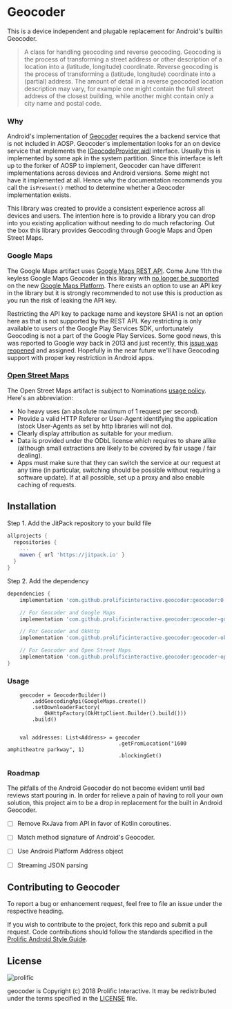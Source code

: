# Geocoder

This is a device independent and plugable replacement for Android's builtin Geocoder.

> A class for handling geocoding and reverse geocoding. Geocoding is the process of transforming a street address or other description of a location into a (latitude, longitude) coordinate. Reverse geocoding is the process of transforming a (latitude, longitude) coordinate into a (partial) address. The amount of detail in a reverse geocoded location description may vary, for example one might contain the full street address of the closest building, while another might contain only a city name and postal code.

### Why

Android's implementation of [Geocoder](https://developer.android.com/reference/android/location/Geocoder.html)
requires the a backend service that is not included in AOSP. Geocoder's implementation looks for an on device service that implements the [IGeocodeProvider.aidl](https://android.googlesource.com/platform/frameworks/base/+/refs/heads/master/location/java/android/location/IGeocodeProvider.aidl) interface. Usually this is implemented by some apk in the system partition. Since this interface is left up to the forker of AOSP to implement, Geocoder can have different implementations across devices and Android versions. Some might not have it implemented at all. Hence why the documentation recommends you call the `isPresent()` method to determine whether a Geocoder implementation exists.

This library was created to provide a consistent experience across all devices and users. The intention here is to provide a library you can drop into you existing application without needing to do much refactoring. Out the box this library provides Geocoding through Google Maps and Open Street Maps. 

### Google Maps 

The Google Maps artifact uses [Google Maps REST API](https://developers.google.com/maps/documentation/geocoding/intro). 
Come June 11th the keyless Google Maps Geocoder in this library with [no longer be supported](https://cloud.google.com/maps-platform/user-guide/) on the new [Google Maps Platform](https://cloud.google.com/maps-platform/). There exists an option to use an API key in the library but it is strongly recommended to not use this is production as you run the risk of leaking the API key. 

Restricting the API key to package name and keystore SHA1 is not an option here as that is not supported by the REST API. Key restricting is only available to users of the Google Play Services SDK, unfortunately Geocoding is not a part of the Google Play Services. Some good news, this was reported to Google way back in 2013 and just recently, this [issue was reopened](https://issuetracker.google.com/issues/35823852) and assigned. Hopefully in the near future we'll have Geocoding support with proper key restriction in Android apps.


### [Open Street Maps](https://wiki.openstreetmap.org/wiki/Nominatim)

The Open Street Maps artifact is subject to Nominations [usage policy](https://operations.osmfoundation.org/policies/nominatim/). Here's an abbreviation: 

 * No heavy uses (an absolute maximum of 1 request per second).
 * Provide a valid HTTP Referer or User-Agent identifying the application (stock User-Agents as set by http libraries will not do).
 * Clearly display attribution as suitable for your medium.
 * Data is provided under the ODbL license which requires to share alike (although small extractions are likely to be covered by fair usage / fair dealing).
 * Apps must make sure that they can switch the service at our request at any time (in particular, switching should be possible without requiring a software update). If at all possible, set up a proxy and also enable caching of requests.

## Installation

Step 1. Add the JitPack repository to your build file

```groovy
allprojects {
  repositories {
    ...
    maven { url 'https://jitpack.io' }
  }
}
```

Step 2. Add the dependency

```groovy
dependencies {
    implementation 'com.github.prolificinteractive.geocoder:geocoder:0.1.0'

    // For Geocoder and Google Maps
    implementation 'com.github.prolificinteractive.geocoder:geocoder-googlemaps:0.1.0'

    // For Geocoder and OkHttp
    implementation 'com.github.prolificinteractive.geocoder:geocoder-okhttp:0.1.0'

    // For Geocoder and Open Street Maps
    implementation 'com.github.prolificinteractive.geocoder:geocoder-openstreetmap:0.1.0'
}
```

### Usage



```
    geocoder = GeocoderBuilder()
        .addGeocodingApi(GoogleMaps.create())
        .setDownloaderFactory(
            OkHttpFactory(OkHttpClient.Builder().build()))
        .build()


    val addresses: List<Address> = geocoder
                                    .getFromLocation("1600 amphitheatre parkway", 1)
                                    .blockingGet()
```

### Roadmap

The pitfalls of the Android Geocoder do not become evident until bad reviews start pouring in.
In order for relieve a pain of having to roll your own solution, this project aim to be a drop in
replacement for the built in Android Geocoder.

- [ ] Remove RxJava from API in favor of Kotlin coroutines.

- [ ] Match method signature of Android's Geocoder.

- [ ] Use Android Platform Address object

- [ ] Streaming JSON parsing



## Contributing to Geocoder

To report a bug or enhancement request, feel free to file an issue under the respective heading.

If you wish  to contribute to the project, fork this repo and submit a pull request. Code contributions should follow the standards specified in the [Prolific Android Style Guide](https://github.com/prolificinteractive/android-code-styles).

## License

![prolific](https://s3.amazonaws.com/prolificsitestaging/logos/Prolific_Logo_Full_Color.png)

geocoder is Copyright (c) 2018 Prolific Interactive. It may be redistributed under the terms specified in the [LICENSE] file.

[LICENSE]: ./LICENSE
